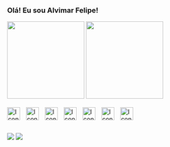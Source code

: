 ### Olá! Eu sou Alvimar Felipe!

<div>
  <a href="https://github.com/AlvimarFelipe"></a>
  <img height="180em" src="https://github-readme-stats-sigma-five.vercel.app/api?username=AlvimarFelipe&show_icons=true&theme=tokyonight&include_all_commits=true&count_private=true"/>
  <img height="180em" src="https://github-readme-stats-sigma-five.vercel.app/api/top-langs/?username=AlvimarFelipe&layout=compact&theme=tokyonight"/>
</div>
<div style="display: inline_block"><br>
        <img style="margin-right: 10px;" align="center" alt="Icon-HTML" height="30" src="https://cdn.jsdelivr.net/gh/devicons/devicon/icons/html5/html5-original.svg">
        <img style="margin-right: 10px;" align="center" alt="Icon-CSS" height="30" src="https://cdn.jsdelivr.net/gh/devicons/devicon/icons/css3/css3-original.svg"> 
        <img style="margin-right: 10px;" align="center" alt="Icon-Js" height="30" src="https://cdn.jsdelivr.net/gh/devicons/devicon/icons/javascript/javascript-original.svg">
        <img style="margin-right: 10px;" align="center" alt="Icon-Typescript" height="30" src="https://cdn.jsdelivr.net/gh/devicons/devicon/icons/typescript/typescript-original.svg">
        <img style="margin-right: 10px;" align="center" alt="Icon-Node" height="30" src="https://cdn.jsdelivr.net/gh/devicons/devicon/icons/nodejs/nodejs-original.svg">
        <img style="margin-right: 10px;" align="center" alt="Icon-React" height="30" src="https://cdn.jsdelivr.net/gh/devicons/devicon/icons/react/react-original.svg">
        <img style="margin-right: 10px;" align="center" alt="Icon-Mysql" height="30" src="https://cdn.jsdelivr.net/gh/devicons/devicon/icons/mysql/mysql-original.svg">
                
      
</div>
  
  ##
 
<div> 
  <a href="https://www.linkedin.com/in/alvimar-felipe-0103a5210/" target="_blank"><img src="https://img.shields.io/badge/LinkedIn-0077B5?style=for-the-badge&logo=linkedin&logoColor=white" target="_blank"></a>
  <a href = "mailto:alvimarfelipe3@gmail.com"><img src="https://img.shields.io/badge/Gmail-D14836?style=for-the-badge&logo=gmail&logoColor=white" target="_blank"></a>
</div>
